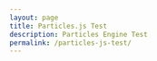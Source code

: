 ```yaml
---
layout: page
title: Particles.js Test
description: Particles Engine Test
permalink: /particles-js-test/
---
```


<div id="particles-js"></div>

<script src="/js/libs/particles.min.js"></script>
<script src="/js/libs/canvasElements.js"></script>
<script src="/js/canvasExperiments/app.js"></script>
